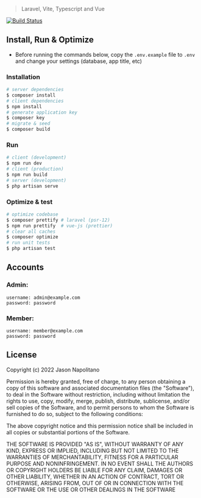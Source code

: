 > Laravel, Vite, Typescript and Vue

[![Build Status](https://app.travis-ci.com/jason-napolitano/laravel-vite.svg?branch=main)](https://app.travis-ci.com/jason-napolitano/laravel-vite)

## Install, Run & Optimize
- Before running the commands below, copy the `.env.example` file to `.env` and change your settings (database, app title, etc)

### Installation
```bash
# server dependencies
$ composer install
# client dependencies
$ npm install
# generate application key
$ composer key
# migrate & seed
$ composer build
```

### Run
```bash
# client (development)
$ npm run dev
# client (production)
$ npm run build
# server (development)
$ php artisan serve
```

### Optimize & test
```bash
# optimize codebase
$ composer prettify # laravel (psr-12)
$ npm run prettify  # vue-js (prettier)
# clear all caches
$ composer optimize
# run unit tests
$ php artisan test
```

## Accounts
### Admin:
```
username: admin@example.com
password: password 
```
### Member:
```
username: member@example.com
password: password 
```


## License
Copyright (c) 2022 Jason Napolitano

Permission is hereby granted, free of charge, to any person obtaining a copy of this software and associated
documentation files (the "Software"), to deal in the Software without restriction, including without limitation the
rights to use, copy, modify, merge, publish, distribute, sublicense, and/or sell copies of the Software, and to permit
persons to whom the Software is furnished to do so, subject to the following conditions:

The above copyright notice and this permission notice shall be included in all copies or substantial portions of the
Software.

THE SOFTWARE IS PROVIDED "AS IS", WITHOUT WARRANTY OF ANY KIND, EXPRESS OR IMPLIED, INCLUDING BUT NOT LIMITED TO THE
WARRANTIES OF MERCHANTABILITY, FITNESS FOR A PARTICULAR PURPOSE AND NONINFRINGEMENT. IN NO EVENT SHALL THE AUTHORS OR
COPYRIGHT HOLDERS BE LIABLE FOR ANY CLAIM, DAMAGES OR OTHER LIABILITY, WHETHER IN AN ACTION OF CONTRACT, TORT OR
OTHERWISE, ARISING FROM, OUT OF OR IN CONNECTION WITH THE SOFTWARE OR THE USE OR OTHER DEALINGS IN THE SOFTWARE
